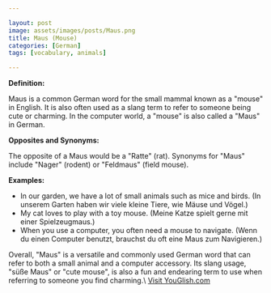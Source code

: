 ```yaml
---

layout: post
image: assets/images/posts/Maus.png
title: Maus (Mouse)
categories: [German]
tags: [vocabulary, animals]

---
```


**Definition:** 

Maus is a common German word for the small mammal known as a "mouse" in English. It is also often used as a slang term to refer to someone being cute or charming. In the computer world, a "mouse" is also called a "Maus" in German.

**Opposites and Synonyms:** 

The opposite of a Maus would be a "Ratte" (rat). Synonyms for "Maus" include "Nager" (rodent) or "Feldmaus" (field mouse).

**Examples:** 

- In our garden, we have a lot of small animals such as mice and birds. (In unserem Garten haben wir viele kleine Tiere, wie Mäuse und Vögel.)
- My cat loves to play with a toy mouse. (Meine Katze spielt gerne mit einer Spielzeugmaus.)
- When you use a computer, you often need a mouse to navigate. (Wenn du einen Computer benutzt, brauchst du oft eine Maus zum Navigieren.)

Overall, "Maus" is a versatile and commonly used German word that can refer to both a small animal and a computer accessory. Its slang usage, "süße Maus" or "cute mouse", is also a fun and endearing term to use when referring to someone you find charming.\ <a id="yg-widget-0" class="youglish-widget" data-query="Maus" data-lang="german" data-components="8412" data-auto-start="0" data-bkg-color="theme_light" data-title="How%20to%20pronounce%20Maus%20in%20German"  rel="nofollow" href="https://youglish.com">Visit YouGlish.com</a><script async src="https://youglish.com/public/emb/widget.js" charset="utf-8"></script>